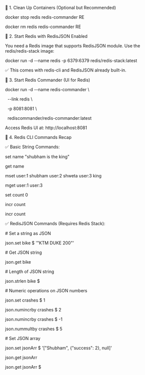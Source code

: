 🧱 1. Clean Up Containers (Optional but Recommended)

docker stop redis redis-commander RE

docker rm redis redis-commander RE

🐳 2. Start Redis with RedisJSON Enabled

You need a Redis image that supports RedisJSON module. Use the redis/redis-stack image:



docker run -d --name redis -p 6379:6379 redis/redis-stack:latest

✅ This comes with redis-cli and RedisJSON already built-in.



🧭 3. Start Redis Commander (UI for Redis)

docker run -d --name redis-commander \\

&nbsp; --link redis \\

&nbsp; -p 8081:8081 \\

&nbsp; rediscommander/redis-commander:latest

Access Redis UI at: http://localhost:8081



🧪 4. Redis CLI Commands Recap

✅ Basic String Commands:

set name "shubham is the king"

get name



mset user:1 shubham user:2 shweta user:3 king

mget user:1 user:3



set count 0

incr count

incr count


✅ RedisJSON Commands (Requires Redis Stack):

\# Set a string as JSON

json.set bike $ '"KTM DUKE 200"'



\# Get JSON string

json.get bike



\# Length of JSON string

json.strlen bike $



\# Numeric operations on JSON numbers

json.set crashes $ 1

json.numincrby crashes $ 2

json.numincrby crashes $ -1

json.nummultby crashes $ 5



\# Set JSON array

json.set jsonArr $ '\["Shubham", {"success": 2}, null]'

json.get jsonArr

json.get jsonArr $

